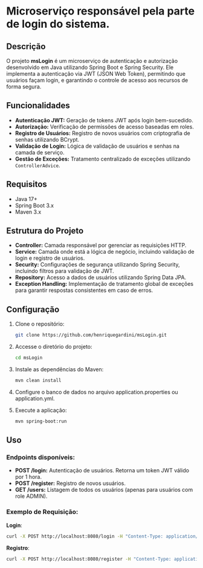 # Microserviço responsável pela parte de login do sistema.


## Descrição

O projeto **msLogin** é um microserviço de autenticação e autorização desenvolvido em Java utilizando Spring Boot e Spring Security. Ele implementa a autenticação via JWT (JSON Web Token), permitindo que usuários façam login, e garantindo o controle de acesso aos recursos de forma segura.

## Funcionalidades

- **Autenticação JWT:** Geração de tokens JWT após login bem-sucedido.
- **Autorização:** Verificação de permissões de acesso baseadas em roles.
- **Registro de Usuários:** Registro de novos usuários com criptografia de senhas utilizando BCrypt.
- **Validação de Login:** Lógica de validação de usuários e senhas na camada de serviço.
- **Gestão de Exceções:** Tratamento centralizado de exceções utilizando `ControllerAdvice`.

## Requisitos

- Java 17+
- Spring Boot 3.x
- Maven 3.x

## Estrutura do Projeto

- **Controller:** Camada responsável por gerenciar as requisições HTTP.
- **Service:** Camada onde está a lógica de negócio, incluindo validação de login e registro de usuários.
- **Security:** Configurações de segurança utilizando Spring Security, incluindo filtros para validação de JWT.
- **Repository:** Acesso a dados de usuários utilizando Spring Data JPA.
- **Exception Handling:** Implementação de tratamento global de exceções para garantir respostas consistentes em caso de erros.

## Configuração

1. Clone o repositório:

   ```bash
   git clone https://github.com/henriquegardini/msLogin.git
    ```

2. Accesse o diretório do projeto:

   ```bash
   cd msLogin
   ```

3. Instale as dependências do Maven:

   ```bash
   mvn clean install
   ```

4. Configure o banco de dados no arquivo application.properties ou application.yml.

5. Execute a aplicação:

   ```bash
   mvn spring-boot:run
   ```

## Uso

### Endpoints disponíveis:
- **POST /login:** Autenticação de usuários. Retorna um token JWT válido por 1 hora.
- **POST /register:** Registro de novos usuários.
- **GET /users:** Listagem de todos os usuários (apenas para usuários com role ADMIN).

### Exemplo de Requisição:
**Login**:
```bash
curl -X POST http://localhost:8080/login -H "Content-Type: application/json" -d '{"username": "admin", "password": "admin"}'
```

**Registro**:
```bash
curl -X POST http://localhost:8080/register -H "Content-Type: application/json" -d '{"username": "user", "password": "user", "role": "ADMIN"}'
```
